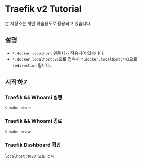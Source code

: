 # Traefik v2 Tutorial

본 저장소는 개인 학습용도로 활용되고 있습니다.

## 설명
- `*.docker.localhost` 인증서가 적용되어 있습니다.
- `*.docker.localhost:80`으로 접속시 `*.docker.localhost:443`으로 `redirection` 됩니다.

## 시작하기

### Traefik && Whoami 실행
```
$ make start
```

### Traefik && Whoami 종료
```
$ make erase
```

### Traefik Dashboard 확인
```
localhost:8080 으로 접속
```